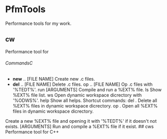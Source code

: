 # PfmTools
Performance tools for my work.
## cw
Performance tool for 
###### CommandsC
- **new**   <FILE NAME> .. [FILE NAME]
      Create new .c files.
- **del**   <FILE NAME> .. [FILE NAME]
      Delete .c files.
op    <FILE NAME> .. [FILE NAME]
	    Op .c files with '%TEDT%'.
run   <FILE NAME> [ARGUMENTS]
	    Compile and run a %EXT% file.
ls    Show %EXT% file list.
ws    Open dynamic workspace dicrectory with '%ODWS%'.
help  Show all helps.
Shortcut commands:
del   .
      Delete all %EXT% files in dynamic workspace dicrectory.
op    .
      Open all %EXT% files in dynamic workspace dicrectory.
<FILE NAME>
      Create a new %EXT% file and opening it with '%TEDT%' if it doesn't not exists.
<FILE NAME> [ARGUMENTS]
      Run and compile a %EXT% file if it exist.
## cws
Performance tool for C++
